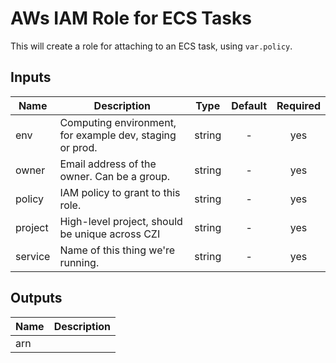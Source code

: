 # AWs IAM Role for ECS Tasks

This will create a role for attaching to an ECS task, using `var.policy`.
<!-- START -->

## Inputs

| Name | Description | Type | Default | Required |
|------|-------------|:----:|:-----:|:-----:|
| env | Computing environment, for example dev, staging or prod. | string | - | yes |
| owner | Email address of the owner. Can be a group. | string | - | yes |
| policy | IAM policy to grant to this role. | string | - | yes |
| project | High-level project, should be unique across CZI | string | - | yes |
| service | Name of this thing we're running.  | string | - | yes |

## Outputs

| Name | Description |
|------|-------------|
| arn |  |

<!-- END -->
